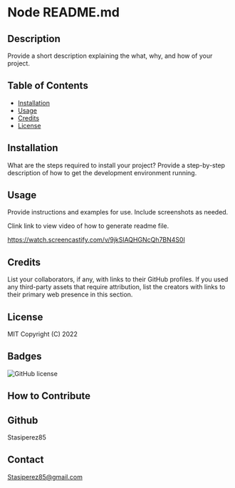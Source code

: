 
  # Node README.md


  ## Description
  Provide a short description explaining the what, why, and how of your project.
  
  ## Table of Contents 
  
  - [Installation](#installation)
  - [Usage](#usage)
  - [Credits](#credits)
  - [License](#license)
  
  ## Installation
  What are the steps required to install your project? Provide a step-by-step description of how to get the development environment running.


  ## Usage
  Provide instructions and examples for use. Include screenshots as needed.

  Clink link to view video of how to generate readme file.

  <https://watch.screencastify.com/v/9jkSlAQHGNcQh7BN4S0l>

  ## Credits
  List your collaborators, if any, with links to their GitHub profiles. If you used any third-party assets that require attribution, list the creators with links to their primary web presence in this section.

  ## License
  MIT
  Copyright (C) 2022

  ## Badges
  ![GitHub license](https://img.shields.io/badge/license-MIT-blue.svg)
  
  ## How to Contribute
  
  ## Github
  Stasiperez85
  

  ## Contact
Stasiperez85@gmail.com

